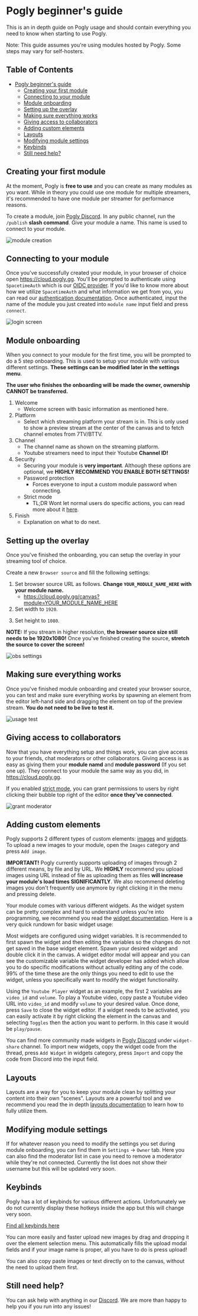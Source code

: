 # Pogly beginner's guide

This is an in depth guide on Pogly usage and should contain everything you need to know when starting to use Pogly.

Note: This guide assumes you're using modules hosted by Pogly. Some steps may vary for self-hosters.

## Table of Contents

- [Pogly beginner's guide](#pogly-beginners-guide)
  - [Creating your first module](#creating-your-first-module)
  - [Connecting to your module](#connecting-to-your-module)
  - [Module onboarding](#module-onboarding)
  - [Setting up the overlay](#setting-up-the-overlay)
  - [Making sure everything works](#making-sure-everything-works)
  - [Giving access to collaborators](#giving-access-to-collaborators)
  - [Adding custom elements](#adding-custom-elements)
  - [Layouts](#layouts)
  - [Modifying module settings](#modifying-module-settings)
  - [Keybinds](#keybinds)
  - [Still need help?](#still-need-help)

## Creating your first module

At the moment, Pogly is <b>free to use</b> and you can create as many modules as you want. While in theory you could use one module for multiple streamers, it's recommended to have one module per streamer for performance reasons.

To create a module, join [Pogly Discord](https://discord.gg/pogly). In any public channel, run the `/publish` <b>slash command</b>. Give your module a name. This name is used to connect to your module.

![module creation](../assets/module_creation.png)

## Connecting to your module

Once you've successfully created your module, in your browser of choice open https://cloud.pogly.gg. You'll be prompted to authenticate using `SpacetimeAuth` which is our [OIDC provider](https://openid.net/developers/how-connect-works/). If you'd like to know more about how we utilize `SpacetimeAuth` and what information we get from you, you can read our [authentication documentation](./authentication.md). Once authenticated, input the name of the module you just created into `module name` input field and press `connect`.

![login screen](../assets/login_screen.png)

## Module onboarding

When you connect to your module for the first time, you will be prompted to do a 5 step onboarding. This is used to setup your module with various different settings. <b>These settings can be modified later in the settings menu</b>.

<b>The user who finishes the onboarding will be made the owner, ownership CANNOT be transferred.</b>

1. Welcome
   - Welcome screen with basic information as mentioned here.
2. Platform
   - Select which streaming platform your stream is in. This is only used to show a preview stream at the center of the canvas and to fetch channel emotes from 7TV/BTTV.
3. Channel
   - The channel name as shown on the streaming platform.
   - Youtube streamers need to input their Youtube <b>Channel ID!</b>
4. Security
   - Securing your module is <b>very important</b>. Although these options are optional, we <b>HIGHLY RECOMMEND YOU ENABLE BOTH SETTINGS!</b>
   - Password protection
     - Forces everyone to input a custom module password when connecting.
   - Strict mode
     - TL;DR Wont let normal users do specific actions, you can read more about it [here](./strictMode.md).
5. Finish
   - Explanation on what to do next.

## Setting up the overlay

Once you've finished the onboarding, you can setup the overlay in your streaming tool of choice.

Create a new `Browser source` and fill the following settings:

1. Set browser source URL as follows. <b>Change `YOUR_MODULE_NAME_HERE` with your module name.</b>
   - https://cloud.pogly.gg/canvas?module=YOUR_MODULE_NAME_HERE
2. Set width to `1920`.

3) Set height to `1080`.

**NOTE:** If you stream in higher resolution, **the browser source size still needs to be 1920x1080!** Once you've finished creating the source, **stretch the source to cover the screen!**

![obs settings](../assets/obs_browser_source.png)

## Making sure everything works

Once you've finished module onboarding and created your browser source, you can test and make sure everything works by spawning an element from the editor left-hand side and dragging the element on top of the preview stream. <b>You do not need to be live to test it.</b>

![usage test](../assets/pogly_usage_test.png)

## Giving access to collaborators

Now that you have everything setup and things work, you can give access to your friends, chat moderators or other collaborators. Giving access is as easy as giving them your <b>module namd</b> and <b>module password</b> (If you set one up). They connect to your module the same way as you did, in https://cloud.pogly.gg.

If you enabled [strict mode](./strictMode.md), you can grant permissions to users by right clicking their bubble top right of the editor <b>once they've connected</b>.

![grant moderator](../assets/grant_moderator.png)

## Adding custom elements

Pogly supports 2 different types of custom elements: [images](./imageElement.md) and [widgets](./widgetElement.md). To upload a new images to your module, open the `Images` category and press `Add image`.

<b>IMPORTANT!</b> Pogly currently supports uploading of images through 2 different means, by file and by URL. We <b>HIGHLY</b> recommend you upload images using URL instead of file as uploading them as files <b>will increase your module's load times SIGNIFICANTLY</b>. We also recommend deleting images you don't frequently use anymore by right clicking it in the menu and pressing delete.

Your module comes with various different widgets. As the widget system can be pretty complex and hard to understand unless you're into programming, we recommend you read the [widget documentation](./widgetElement.md). Here is a very quick rundown for basic widget usage:

Most widgets are configured using widget variables. It is recommended to first spawn the widget and then editing the variables so the changes do not get saved in the base widget element. Spawn your desired widget and double click it in the canvas. A widget editor modal will appear and you can see the customizable variable the widget developer has added which allow you to do specific modifications without actually editing any of the code. 99% of the time these are the only things you need to edit to use the widget, unless you specifically want to modify the widget functionality.

Using the `Youtube Player` widget as an example, the first 2 variables are `video_id` and `volume`. To play a Youtube video, copy paste a Youtube video URL into `video_id` and modify `volume` to your desired value. Once done, press `Save` to close the widget editor. If a widget needs to be activated, you can easily activate it by right clicking the element in the canvas and selecting `Toggles` then the action you want to perform. In this case it would be `play/pause`.

You can find more community made widgets in [Pogly Discord](https://discord.gg/pogly) under `widget-share` channel. To import new widgets, copy the widget code from the thread, press `Add Widget` in widgets category, press `Import` and copy the code from Discord into the input field.

## Layouts

Layouts are a way for you to keep your module clean by splitting your content into their own "scenes". Layouts are a powerful tool and we recommend you read the in depth [layouts documentation](./layouts.md) to learn how to fully utilize them.

## Modifying module settings

If for whatever reason you need to modify the settings you set during module onboarding, you can find them in `Settings` -> `Owner` tab. Here you can also find the moderator list in case you need to remove a moderator while they're not connected. Currently the list does not show their username but this will be updated very soon.

## Keybinds

Pogly has a lot of keybinds for various different actions. Unfortunately we do not currently display these hotkeys inside the app but this will change very soon.

[Find all keybinds here](./userInput.md)

You can more easily and faster upload new images by drag and dropping it over the element selection menu. This automatically fills the upload modal fields and if your image name is proper, all you have to do is press upload!

You can also copy paste images or text directly on to the canvas, without the need to upload them first.

## Still need help?

You can ask help with anything in our [Discord](https://discord.gg/pogly). We are more than happy to help you if you run into any issues!
